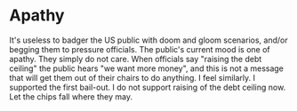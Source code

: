 # Apathy

It's useless to badger the US public with doom and gloom scenarios, and/or begging them to pressure officials. The public's current mood is one of apathy. They simply do not care. When officials say "raising the debt ceiling" the public hears "we want more money", and this is not a message that will get them out of their chairs to do anything. I feel similarly. I supported the first bail-out. I do not support raising of the debt ceiling now. Let the chips fall where they may.
